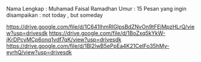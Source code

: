Nama Lengkap : Muhamad Faisal Ramadhan
Umur : 15
Pesan yang ingin disampaikan : not today , but someday

https://drive.google.com/file/d/1C641IhmRIGlpsBdZNvOn9tFEjMpzHLrQ/view?usp=drivesdk
https://drive.google.com/file/d/1BoZxq5kYkW-jKrDPcyMCp6onq1vdf7qK/view?usp=drivesdk
https://drive.google.com/file/d/1Bl2lwB5ePpEa4K21CeIFo35hMy-eyrhQ/view?usp=drivesdk